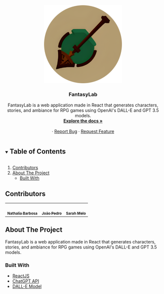 
<!-- PROJECT LOGO -->
<br />
<p align="center">
  <a href="https://github.com/github_username/repo_name">
    <img src="./my-app/public/Logo.png" alt="Logo" width="50%">
  </a>

  <h3 align="center">FantasyLab</h3>

  <p align="center">
FantasyLab is a web application made in React that generates characters, stories, and ambiance for RPG games using OpenAI's DALL-E and GPT 3.5 models.
    <br />
    <a href="https://github.com/nathaliafab/treasure-hacks-3.5"><strong>Explore the docs »</strong></a>
    <br />
    <br />
    ·
    <a href="https://github.com/nathaliafab/treasure-hacks-3.5/issues">Report Bug</a>
    ·
    <a href="https://github.com/nathaliafab/treasure-hacks-3.5/issues">Request Feature</a>
  </p>
</p>


<!-- TABLE OF CONTENTS -->
<details open="open">
  <summary><h2 style="display: inline-block">Table of Contents</h2></summary>
  <ol>
    <li><a href="#contributors">Contributors</a></li>
    <li>
      <a href="#about-the-project">About The Project</a>
      <ul>
        <li><a href="#built-with">Built With</a></li>
      </ul>
    </li>
  </ol>
</details>

## Contributors


<table>
  <tr>
<td align="center"><a href="https://github.com/nathaliafab"><img src="https://avatars.githubusercontent.com/u/74332487?v=4" width="100px;" alt=""/><br /><sub><b>Nathalia Barbosa</b></sub></a><br/></td>

<td align="center"><a href="https://github.com/jpcm2"><img src="https://avatars.githubusercontent.com/u/89039575?v=4" width="100px;" alt=""/><br /><sub><b>João Pedro</b></sub></a><br/></td>

<td align="center"><a href="https://github.com/SarahLMelo"><img src="https://avatars.githubusercontent.com/u/61260788?v=4" width="100px;" alt=""/><br /><sub><b>Sarah Melo</b></sub></a><br/></td>

</tr>
 </table>

## About The Project

FantasyLab is a web application made in React that generates characters, stories, and ambiance for RPG games using OpenAI's DALL-E and GPT 3.5 models.

### Built With

* [ ReactJS ]( https://legacy.reactjs.org/ )
* [ ChatGPT API ]( https://platform.openai.com/docs/models )
* [ DALL-E Model ]( https://openai.com/research/dall-e )
